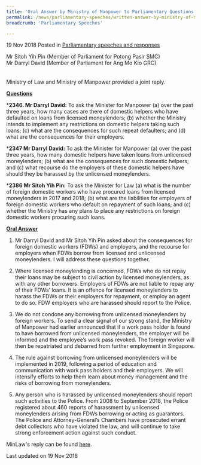 ```yaml
---
title: 'Oral Answer by Ministry of Manpower to Parliamentary Questions on FDWs and Moneylending'
permalink: /news/parliamentary-speeches/written-answer-by-ministry-of-manpower-on-fdws-and-moneylending
breadcrumb: 'Parliamentary Speeches'

---
```




19 Nov 2018 Posted in [Parliamentary speeches and responses](/news/parliamentary-speeches) 

Mr Sitoh Yih Pin (Member of Parliament for Potong Pasir SMC)  
Mr Darryl David (Member of Parliament for Ang Mo Kio GRC)  
<br>  
Ministry of Law and Ministry of Manpower provided a joint reply.

**<u>Questions</u>**


***2346. Mr Darryl David:** To ask the Minister for Manpower (a) over the past three years, how many cases are there of domestic helpers who have defaulted on loans from licensed moneylenders; (b) whether the Ministry intends to implement any restrictions on domestic helpers taking such loans; (c) what are the consequences for such repeat defaulters; and (d) what are the consequences for their employers.
 
***2347 Mr Darryl David:** To ask the Minister for Manpower (a) over the past three years, how many domestic helpers have taken loans from unlicensed moneylenders; (b) what are the consequences for such domestic helpers; and (c) what recourse do the employers of these domestic helpers have should they be harassed by the unlicensed moneylenders.
 
***2386 Mr Sitoh Yih Pin:** To ask the Minister for Law (a) what is the number of foreign domestic workers who have procured loans from licensed moneylenders in 2017 and 2018; (b) what are the liabilities for employers of foreign domestic workers who default on repayment of such loans; and (c) whether the Ministry has any plans to place any restrictions on foreign domestic workers procuring such loans.


**<u>Oral Answer</u>**

1. Mr Darryl David and Mr Sitoh Yih Pin asked about the consequences for foreign domestic workers (FDWs) and employers, and the recourse for employers when FDWs borrow from licensed and unlicensed moneylenders.  I will address these questions together.
 
2. Where licensed moneylending is concerned, FDWs who do not repay their loans may be subject to civil action by licensed moneylenders, as with any other borrowers. Employers of FDWs are not liable to repay any of their FDWs’ loans. It is an offence for licensed moneylenders to harass the FDWs or their employers for repayment, or employ an agent to do so. FDW employers who are harassed should report to the Police.
 
3. We do not condone any borrowing from unlicensed moneylenders by foreign workers. To send a clear signal of our strong stand, the Ministry of Manpower had earlier announced that if a work pass holder is found to have borrowed from unlicensed moneylenders, the employer will be informed and the employee’s work pass revoked. The foreign worker will then be repatriated and debarred from further employment in Singapore.
 
4. The rule against borrowing from unlicensed moneylenders will be implemented in 2019, following a period of education and communication with work pass holders and their employers. We will intensify efforts to help them learn about money management and the risks of borrowing from moneylenders.
 
5. Any person who is harassed by unlicensed moneylenders should report such activities to the Police.  From 2008 to September 2018, the Police registered about 460 reports of harassment by unlicensed moneylenders arising from FDWs borrowing or acting as guarantors. The Police and Attorney-General’s Chambers have prosecuted errant debt collectors who have violated the law, and will continue to take strong enforcement action against such conduct.

MinLaw's reply can be found [here](/news/parliamentary-speeches/written-answer-by-senior-minister-of-state-edwin-tong-to-parliamentary-questions-on-moneylending).


<p class="right-side-updated">Last updated on 19 Nov 2018</p> 

